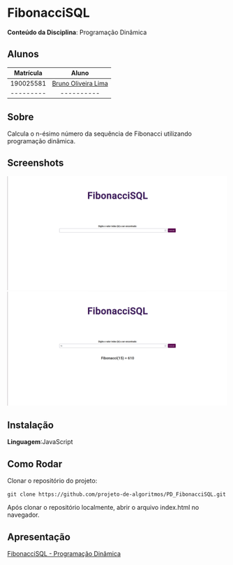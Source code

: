 # FibonacciSQL

**Conteúdo da Disciplina**: Programação Dinâmica<br>

## Alunos

| Matrícula |                        Aluno                        |
| :-------: | :-------------------------------------------------: |
| 190025581 | [Bruno Oliveira Lima](https://github.com/eng-Bruno) |
| --------- |                        ----------                   |

## Sobre

Calcula o n-ésimo número da sequência de Fibonacci utilizando programação dinâmica.

## Screenshots

![Tela1](./assets/Tela1.png)
![Tela2](./assets/Tela2.png)

## Instalação

**Linguagem**:JavaScript<br>

## Como Rodar

Clonar o repositório do projeto:

```
git clone https://github.com/projeto-de-algoritmos/PD_FibonacciSQL.git

```

Após clonar o repositório localmente, abrir o arquivo index.html no navegador.

## Apresentação

[FibonacciSQL - Programação Dinâmica](./apresentação/FibonacciSQL.zip)


